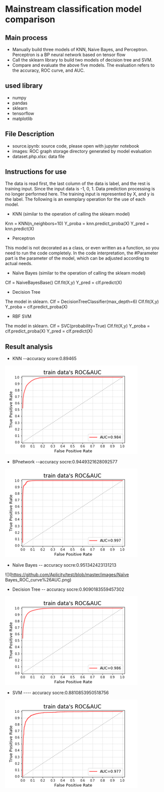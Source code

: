 # Mainstream classification model comparison

## Main process
* Manually build three models of KNN, Naive Bayes, and Perceptron. Perceptron is a BP neural network based on tensor flow
* Call the sklearn library to build two models of decision tree and SVM.
* Compare and evaluate the above five models. The evaluation refers to the accuracy, ROC curve, and AUC.

## used library
* numpy
* pandas
* sklearn
* tensorflow
* matplotlib

## File Description
* source.ipynb: source code, please open with jupyter notebook
* images: ROC graph storage directory generated by model evaluation
* dataset.php.xlsx: data file

## Instructions for use
The data is read first, the last column of the data is label, and the rest is training input. Since the input data is -1, 0, 1. Data prediction processing is no longer performed here. The training input is represented by X, and y is the label. The following is an exemplary operation for the use of each model.

* KNN (similar to the operation of calling the sklearn model)

Knn = KNN(n_neighbors=10)
Y_proba = knn.predict_proba(X)
Y_pred = knn.predict(X)

* Perceptron

This model is not decorated as a class, or even written as a function, so you need to run the code completely. In the code interpretation, the #Parameter part is the parameter of the model, which can be adjusted according to actual needs.

* Naïve Bayes (similar to the operation of calling the sklearn model)

Clf = NaiveBayesBase()
Clf.fit(X,y)
Y_pred = clf.predict(X)

* Decision Tree

The model in sklearn.
Clf = DecisionTreeClassifier(max_depth=6)
Clf.fit(X,y)
Y_proba = clf.predict_proba(X)

* RBF SVM

The model in sklearn.
Clf = SVC(probability=True)
Clf.fit(X,y)
Y_proba = clf.predict_proba(X)
Y_pred = clf.predict(X)


## Result analysis
* KNN --accuracy score:0.89465

![](https://github.com/Aplicity/test/blob/master/images/KNN_ROC_curve%26AUC.png)

* BPnetwork --accuracy socre:0.9449321628092577

![](https://github.com/Aplicity/test/blob/master/images/Perceptron_ROC_curve%26AUC.png)

* Naïve Bayes -- accuracy socre:0.951342423131213

![](https://github.com/Aplicity/test/blob/master/images/Naïve Bayes_ROC_curve%26AUC.png)

* Decision Tree -- accuracy socre:0.9090183559457302

![](https://github.com/Aplicity/test/blob/master/images/Decesion_Tree_ROC_curve%26AUC.png)

* SVM ---- accuracy socre:0.8810853950518756

![](https://github.com/Aplicity/test/blob/master/images/SVM_ROC_curve%26AUC.png)



